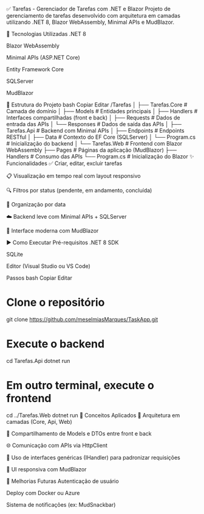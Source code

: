 ✅ Tarefas - Gerenciador de Tarefas com .NET e Blazor
Projeto de gerenciamento de tarefas desenvolvido com arquitetura em camadas utilizando .NET 8, Blazor WebAssembly, Minimal APIs e MudBlazor.

🔧 Tecnologias Utilizadas
.NET 8

Blazor WebAssembly

Minimal APIs (ASP.NET Core)

Entity Framework Core

SQLServer

MudBlazor

📁 Estrutura do Projeto
bash
Copiar
Editar
/Tarefas
│
├── Tarefas.Core              # Camada de domínio
│   ├── Models                # Entidades principais 
│   ├── Handlers              # Interfaces compartilhadas (front e back)
│   ├── Requests              # Dados de entrada das APIs
│   └── Responses             # Dados de saída das APIs
│
├── Tarefas.Api               # Backend com Minimal APIs
│   ├── Endpoints             # Endpoints RESTful
│   ├── Data                  # Contexto do EF Core (SQLServer)
│   └── Program.cs            # Inicialização do backend
│
└── Tarefas.Web               # Frontend com Blazor WebAssembly
    ├── Pages                 # Páginas da aplicação (MudBlazor)
    ├── Handlers              # Consumo das APIs
    └── Program.cs            # Inicialização do Blazor
✨ Funcionalidades
✅ Criar, editar, excluir tarefas

📋 Visualização em tempo real com layout responsivo

🔍 Filtros por status (pendente, em andamento, concluída)

📅 Organização por data

☁️ Backend leve com Minimal APIs + SQLServer

💅 Interface moderna com MudBlazor

▶️ Como Executar
Pré-requisitos
.NET 8 SDK

SQLite

Editor (Visual Studio ou VS Code)

Passos
bash
Copiar
Editar
# Clone o repositório
git clone https://github.com/meselmiasMarques/TaskApp.git

# Execute o backend
cd Tarefas.Api
dotnet run

# Em outro terminal, execute o frontend
cd ../Tarefas.Web
dotnet run
🧠 Conceitos Aplicados
🧱 Arquitetura em camadas (Core, Api, Web)

🔁 Compartilhamento de Models e DTOs entre front e back

🌐 Comunicação com APIs via HttpClient

🧩 Uso de interfaces genéricas (IHandler) para padronizar requisições

🎨 UI responsiva com MudBlazor

📌 Melhorias Futuras
 Autenticação de usuário

 Deploy com Docker ou Azure

 Sistema de notificações (ex: MudSnackbar)



